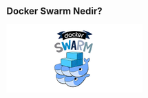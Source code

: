 ## Docker Swarm Nedir?


![](https://github.com/mrtyildiz/Blog-Post/blob/main/Docker/img/Docker_Swarm.PNG?raw=true)
